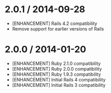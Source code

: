 # 2.0.1 / 2014-09-28
* [ENHANCEMENT] Rails 4.2 compatibility
* Remove support for earlier versions of Rails

# 2.0.0 / 2014-01-20

 * [ENHANCEMENT] Ruby 2.1.0 compatibility
 * [ENHANCEMENT] Ruby 2.0.0 compatibility
 * [ENHANCEMENT] Ruby 1.9.3 compatibility
 * [ENHANCEMENT] Initial Rails 4 compatibility
 * [ENHANCEMENT] Initial Rails 3 compatibility
